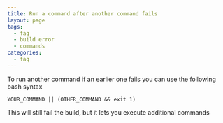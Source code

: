 ```yaml
---
title: Run a command after another command fails
layout: page
tags:
  - faq
  - build error
  - commands
categories:
  - faq
---
```

To run another command if an earlier one fails you can use the following bash syntax

~~~shell
YOUR_COMMAND || (OTHER_COMMAND && exit 1)
~~~

This will still fail the build, but it lets you execute additional commands
